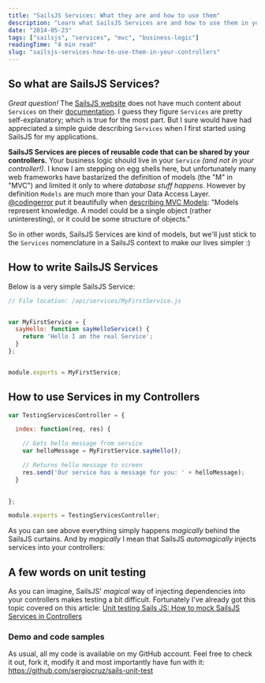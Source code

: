 ```yaml
---
title: "SailsJS Services: What they are and how to use them"
description: "Learn what SailsJS Services are and how to use them in your controllers. Services are reusable pieces of business logic that can be shared across your application."
date: "2014-05-23"
tags: ["sailsjs", "services", "mvc", "business-logic"]
readingTime: "4 min read"
slug: "sailsjs-services-how-to-use-them-in-your-controllers"
---
```


## So what are SailsJS Services?

*Great question!* The <a href="http://sailsjs.org" target="_blank" rel="noopener noreferrer">SailsJS website</a> does not have much content about `Services` on their <a href="http://sailsjs.org/#!documentation" target="_blank" rel="noopener noreferrer">documentation</a>. I guess they figure `Services` are pretty self-explanatory; which is true for the most part. But I sure would have had appreciated a simple guide describing `Services` when I first started using SailsJS for my applications.

**SailsJS Services are pieces of reusable code that can be shared by your controllers.** Your business logic should live in your `Service` *(and not in your controller!)*. I know I am stepping on egg shells here, but unfortunately many web frameworks have bastarized the definition of models (the "M" in "MVC") and limited it only to where *database stuff happens*. However by definition `Models` are much more than your Data Access Layer. <a href="https://twitter.com/codinghorror" target="_blank" rel="noopener noreferrer">@codingerror</a> put it beautifully when <a href="http://blog.codinghorror.com/understanding-model-view-controller/" target="_blank" rel="noopener noreferrer">describing MVC Models</a>: "Models represent knowledge. A model could be a single object (rather uninteresting), or it could be some structure of objects."

So in other words, SailsJS Services are kind of models, but we'll just stick to the `Services` nomenclature in a SailsJS context to make our lives simpler :)

## How to write SailsJS Services

Below is a very simple SailsJS Service:

```javascript
// File location: /api/services/MyFirstService.js


var MyFirstService = {
  sayHello: function sayHelloService() {
    return 'Hello I am the real Service';
  }
};


module.exports = MyFirstService;
```

## How to use Services in my Controllers

```javascript
var TestingServicesController = {

  index: function(req, res) {

    // Gets hello message from service
    var helloMessage = MyFirstService.sayHello();

    // Returns hello message to screen
    res.send('Our service has a message for you: ' + helloMessage);
  }

  
};

module.exports = TestingServicesController;
```

As you can see above everything simply happens *magically* behind the SailsJS curtains. And by *magically* I mean that SailsJS *automagically* injects services into your controllers:

## A few words on unit testing

As you can imagine, SailsJS' *magical* way of injecting dependencies into your controllers makes testing a bit difficult. Fortunately I've already got this topic covered on this article: [Unit testing Sails JS: How to mock SailsJS Services in Controllers](/blog/unit-testing-sails-js-how-to-mock-sailsjs-services-in-controllers)

### Demo and code samples
As usual, all my code is available on my GitHub account. Feel free to check it out, fork it, modify it and most importantly have fun with it: <a href="https://github.com/sergiocruz/sails-unit-test" target="_blank" rel="noopener noreferrer">https://github.com/sergiocruz/sails-unit-test</a>
